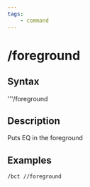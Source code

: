 ```yaml
---
tags:
    - command
---
```

# /foreground

## Syntax

'''/foreground

## Description

Puts EQ in the foreground

## Examples

`/bct //foreground`
